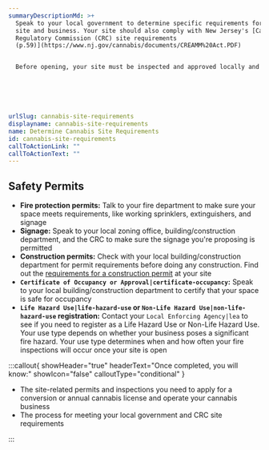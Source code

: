 ```yaml
---
summaryDescriptionMd: >+
  Speak to your local government to determine specific requirements for your
  site and business. Your site should also comply with New Jersey's [Cannabis
  Regulatory Commission (CRC) site requirements
  (p.59)](https://www.nj.gov/cannabis/documents/CREAMM%20Act.PDF)


  Before opening, your site must be inspected and approved locally and by the CRC to ensure customer and employee safety. The CRC inspection takes place after they approve your conversion or annual license application, but before issuing your license.






urlSlug: cannabis-site-requirements
displayname: cannabis-site-requirements
name: Determine Cannabis Site Requirements
id: cannabis-site-requirements
callToActionLink: ""
callToActionText: ""
---
```


## Safety Permits

* **Fire protection permits:** Talk to your fire department to make sure your space meets requirements, like working sprinklers, extinguishers, and signage
* **Signage:** Speak to your local zoning office, building/construction department, and the CRC to make sure the signage you're proposing is permitted
* **Construction permits:** Check with your local building/construction department for permit requirements before doing any construction. Find out the [requirements for a construction permit](https://business.nj.gov/pages/building-permits-and-inspections) at your site
* **`Certificate of Occupancy or Approval|certificate-occupancy`:** Speak to your local building/construction department to certify that your space is safe for occupancy
* **`Life Hazard Use|life-hazard-use` or `Non-Life Hazard Use|non-life-hazard-use` registration:** Contact your `Local Enforcing Agency|lea` to see if you need to register as a Life Hazard Use or Non-Life Hazard Use. Your use type depends on whether your business poses a significant fire hazard. Your use type determines when and how often your fire inspections will occur once your site is open

:::callout{ showHeader="true" headerText="Once completed, you will know:" showIcon="false" calloutType="conditional" }

- The site-related permits and inspections you need to apply for a conversion or annual cannabis license and operate your cannabis business
- The process for meeting your local government and CRC site requirements

:::
